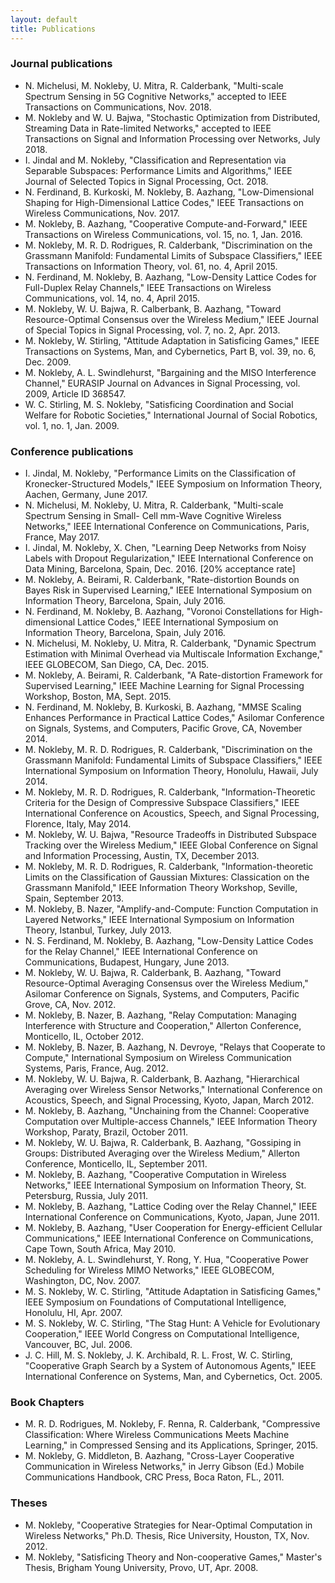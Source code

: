 ```yaml
---
layout: default
title: Publications
---
```


### Journal publications
- N. Michelusi, M. Nokleby, U. Mitra, R. Calderbank, "Multi-scale Spectrum Sensing in 5G Cognitive Networks," accepted to IEEE Transactions on Communications, Nov. 2018.
- M. Nokleby and W. U. Bajwa, "Stochastic Optimization from Distributed, Streaming Data in Rate-limited Networks," accepted to IEEE Transactions on Signal and Information Processing over Networks, July 2018.
- I. Jindal and M. Nokleby, "Classification and Representation via Separable Subspaces: Performance Limits and Algorithms," IEEE Journal of Selected Topics in Signal Processing, Oct. 2018.
- N. Ferdinand, B. Kurkoski, M. Nokleby, B. Aazhang, "Low-Dimensional Shaping for High-Dimensional Lattice Codes," IEEE Transactions on Wireless Communications, Nov. 2017.
- M. Nokleby, B. Aazhang, "Cooperative Compute-and-Forward," IEEE Transactions on Wireless Communications, vol. 15, no. 1, Jan. 2016.
- M. Nokleby, M. R. D. Rodrigues, R. Calderbank, "Discrimination on the Grassmann Manifold: Fundamental Limits of Subspace Classifiers," IEEE Transactions on Information Theory, vol. 61, no. 4, April 2015.
- N. Ferdinand, M. Nokleby, B. Aazhang, "Low-Density Lattice Codes for Full-Duplex Relay Channels," IEEE Transactions on Wireless Communications, vol. 14, no. 4, April 2015.
- M. Nokleby, W. U. Bajwa, R. Calberbank, B. Aazhang, "Toward Resource-Optimal Consensus over the Wireless Medium," IEEE Journal of Special Topics in Signal Processing, vol. 7, no. 2, Apr. 2013.
- M. Nokleby, W. Stirling, "Attitude Adaptation in Satisficing Games," IEEE Transactions on Systems, Man, and Cybernetics, Part B, vol. 39, no. 6, Dec. 2009.
- M. Nokleby, A. L. Swindlehurst, "Bargaining and the MISO Interference Channel," EURASIP Journal on Advances in Signal Processing, vol. 2009, Article ID 368547.
- W. C. Stirling, M. S. Nokleby, "Satisficing Coordination and Social Welfare for Robotic Societies," International Journal of Social Robotics, vol. 1, no. 1, Jan. 2009.

### Conference publications
- I. Jindal, M. Nokleby, "Performance Limits on the Classification of Kronecker-Structured Models," IEEE Symposium on Information Theory, Aachen, Germany, June 2017.
- N. Michelusi, M. Nokleby, U. Mitra, R. Calderbank, "Multi-scale Spectrum Sensing in Small- Cell mm-Wave Cognitive Wireless Networks," IEEE International Conference on Communications, Paris, France, May 2017.
-  I. Jindal, M. Nokleby, X. Chen, "Learning Deep Networks from Noisy Labels with Dropout Regularization," IEEE International Conference on Data Mining, Barcelona, Spain, Dec. 2016. [20% acceptance rate]
- M. Nokleby, A. Beirami, R. Calderbank, "Rate-distortion Bounds on Bayes Risk in Supervised Learning," IEEE International Symposium on Information Theory, Barcelona, Spain, July 2016. 
- N. Ferdinand, M. Nokleby, B. Aazhang, "Voronoi Constellations for High-dimensional Lattice Codes," IEEE International Symposium on Information Theory, Barcelona, Spain, July 2016.
- N. Michelusi, M. Nokleby, U. Mitra, R. Calderbank, "Dynamic Spectrum Estimation with Minimal Overhead via Multiscale Information Exchange," IEEE GLOBECOM, San Diego, CA, Dec. 2015.
- M. Nokleby, A. Beirami, R. Calderbank, "A Rate-distortion Framework for Supervised Learning," IEEE Machine Learning for Signal Processing Workshop, Boston, MA, Sept. 2015.
- N. Ferdinand, M. Nokleby, B. Kurkoski, B. Aazhang, "MMSE Scaling Enhances Performance in Practical Lattice Codes," Asilomar Conference on Signals, Systems, and Computers, Pacific Grove, CA, November 2014.
- M. Nokleby, M. R. D. Rodrigues, R. Calderbank, "Discrimination on the Grassmann Manifold: Fundamental Limits of Subspace Classifiers," IEEE International Symposium on Information Theory, Honolulu, Hawaii, July 2014.
- M. Nokleby, M. R. D. Rodrigues, R. Calderbank, "Information-Theoretic Criteria for the Design of Compressive Subspace Classifiers," IEEE International Conference on Acoustics, Speech, and Signal Processing, Florence, Italy, May 2014.
- M. Nokleby, W. U. Bajwa, "Resource Tradeoffs in Distributed Subspace Tracking over the Wireless Medium," IEEE Global Conference on Signal and Information Processing, Austin, TX, December 2013.
- M. Nokleby, M. R. D. Rodrigues, R. Calderbank, "Information-theoretic Limits on the Classification of Gaussian Mixtures: Classication on the Grassmann Manifold," IEEE Information Theory Workshop, Seville, Spain, September 2013.
- M. Nokleby, B. Nazer, "Amplify-and-Compute: Function Computation in Layered Networks," IEEE International Symposium on Information Theory, Istanbul, Turkey, July 2013.
- N. S. Ferdinand, M. Nokleby, B. Aazhang, "Low-Density Lattice Codes for the Relay Channel," IEEE International Conference on Communications, Budapest, Hungary, June 2013.
- M. Nokleby, W. U. Bajwa, R. Calderbank, B. Aazhang, "Toward Resource-Optimal Averaging Consensus over the Wireless Medium," Asilomar Conference on Signals, Systems, and Computers, Pacific Grove, CA, Nov. 2012.
- M. Nokleby, B. Nazer, B. Aazhang, "Relay Computation: Managing Interference with Structure and Cooperation," Allerton Conference, Monticello, IL, October 2012.
- M. Nokleby, B. Nazer, B. Aazhang, N. Devroye, "Relays that Cooperate to Compute," International Symposium on Wireless Communication Systems, Paris, France, Aug. 2012.
- M. Nokleby, W. U. Bajwa, R. Calderbank, B. Aazhang, "Hierarchical Averaging over Wireless Sensor Networks," International Conference on Acoustics, Speech, and Signal Processing, Kyoto, Japan, March 2012.
- M. Nokleby, B. Aazhang, "Unchaining from the Channel: Cooperative Computation over Multiple-access Channels," IEEE Information Theory Workshop, Paraty, Brazil, October 2011.
- M. Nokleby, W. U. Bajwa, R. Calderbank, B. Aazhang, "Gossiping in Groups: Distributed Averaging over the Wireless Medium," Allerton Conference, Monticello, IL, September 2011.
- M. Nokleby, B. Aazhang, "Cooperative Computation in Wireless Networks," IEEE International Symposium on Information Theory, St. Petersburg, Russia, July 2011.
- M. Nokleby, B. Aazhang, "Lattice Coding over the Relay Channel," IEEE International Conference on Communications, Kyoto, Japan, June 2011.
- M. Nokleby, B. Aazhang, "User Cooperation for Energy-efficient Cellular Communications," IEEE International Conference on Communications, Cape Town, South Africa, May 2010.
- M. Nokleby, A. L. Swindlehurst, Y. Rong, Y. Hua, "Cooperative Power Scheduling for Wireless MIMO Networks," IEEE GLOBECOM, Washington, DC, Nov. 2007.
- M. S. Nokleby, W. C. Stirling, "Attitude Adaptation in Satisficing Games," IEEE Symposium on Foundations of Computational Intelligence, Honolulu, HI, Apr. 2007.
- M. S. Nokleby, W. C. Stirling, "The Stag Hunt: A Vehicle for Evolutionary Cooperation," IEEE World Congress on Computational Intelligence, Vancouver, BC, Jul. 2006.
- J. C. Hill, M. S. Nokleby, J. K. Archibald, R. L. Frost, W. C. Stirling, "Cooperative Graph Search by a System of Autonomous Agents," IEEE International Conference on Systems, Man, and Cybernetics, Oct. 2005.

### Book Chapters
- M. R. D. Rodrigues, M. Nokleby, F. Renna, R. Calderbank, "Compressive Classification: Where Wireless Communications Meets Machine Learning," in Compressed Sensing and its Applications, Springer, 2015.
- M. Nokleby, G. Middleton, B. Aazhang, "Cross-Layer Cooperative Communication in Wireless Networks," in Jerry Gibson (Ed.) Mobile Communications Handbook, CRC Press, Boca Raton, FL., 2011.

### Theses
- M. Nokleby, "Cooperative Strategies for Near-Optimal Computation in Wireless Networks," Ph.D. Thesis, Rice University, Houston, TX, Nov. 2012.
- M. Nokleby, "Satisficing Theory and Non-cooperative Games," Master's Thesis, Brigham Young University, Provo, UT, Apr. 2008.